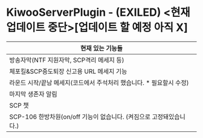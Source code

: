# KiwooServerPlugin - (EXILED) <현재 업데이트 중단>[업데이트 할 예정 아직 X]


|현재 있는 기능들|
|------|
|방송자막(NTF 지원자막, SCP격리 메세지 등)|
|체포킬&SCP중도퇴장 신고용 URL 메세지 기능|
|라운드 시작/끝남 메세지(코드에서 주석처리 했습니다. * 필요할시 수정)|
|마지막 생존자 알림|
|SCP 챗|
|SCP-106 한방차원(on/off 기능이 없습니다. (켜짐으로 고정돼있습니다.)|

